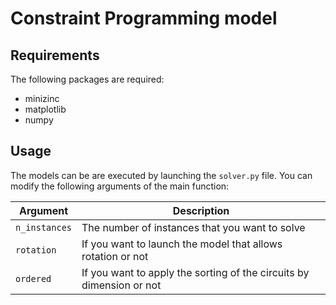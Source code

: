 # Constraint Programming model

## Requirements
The following packages are required:
- minizinc
- matplotlib
- numpy

## Usage
The models can be are executed by launching the `solver.py` file.
You can modify the following arguments of the main function:

| Argument                                         | Description                                                                  |
| ------------------------------------------------ | -----------------------------------------------------------------------------|
| `n_instances`                                    | The number of instances that you want to solve                               |
| `rotation`                                       | If you want to launch the model that allows rotation or not                  |
| `ordered`                                        | If you want to apply the sorting of the circuits by dimension or not         |
